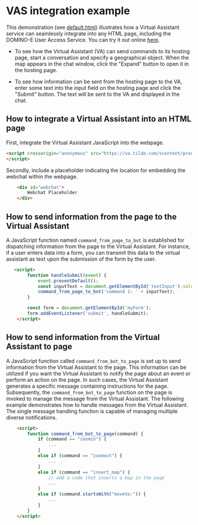 # VAS integration example

This demonstration (see [default.html](default.html)) illustrates how a Virtual Assistant service can seamlessly integrate into any HTML page, including the DOMINO-E User Access Service.
You can try it out online [here](https://va.tilde.com/scontent/prodk8sbotdomin0/media/staging/default.html). 

- To see how the Virtual Assistant (VA) can send commands to its hosting page, start a conversation and specify a geographical object. When the map appears in the chat window, click the "Expand" button to open it in the hosting page.

- To see how information can be sent from the hosting page to the VA, enter some text into the input field on the hosting page and click the "Submit" button. The text will be sent to the VA and displayed in the chat.

## How to integrate a Virtual Assistant into an HTML page
First, integrate the Virtual Assistant JavaScript into the webpage.
```html
<script crossorigin="anonymous" src="https://va.tilde.com/scontent/prodk8sbotdomin0/media/staging/webchat.js" defer>
</script>
```
Secondly, include a placeholder indicating the location for embedding the webchat within the webpage.
```html
    <div id="webchat">
        Webchat Placeholder
    </div>
```
## How to send information from the page to the Virtual Assistant
A JavaScript function named `command_from_page_to_bot` is established for dispatching information from the page to the Virtual Assistant. 
For instance, if a user enters data into a form, you can transmit this data to the virtual assistant as text upon the submission of the form by the user.
```html
   <script>
        function handleSubmit(event) {
            event.preventDefault();
            const inputText = document.getElementById('textInput').value;
            command_from_page_to_bot('command 1: ' + inputText);
        }

        const form = document.getElementById('myForm');
        form.addEventListener('submit', handleSubmit);
    </script>
```
## How to send information from the Virtual Assistant to page
A JavaScript function called `command_from_bot_to_page` is set up to send information from the Virtual Assistant to the page. This information can be utilized if you want the Virtual Assistant to notify the page about an event or perform an action on the page. In such cases, the Virtual Assistant generates a specific message containing instructions for the page. Subsequently, the `command_from_bot_to_page` function on the page is invoked to manage the message from the Virtual Assistant. The following example demonstrates how to handle messages from the Virtual Assistant. The single message handling function is capable of managing multiple diverse notifications.
```html
    <script>
        function command_from_bot_to_page(command) {
            if (command == "zoomin") {
                ...
            }
            else if (command == "zoomout") {
                ...
            }
            else if (command == "insert_map") {
                // add a code that inserts a map in the page
                ...
            }
            else if (command.startsWith("moveto:")) {
                ...
            }
        }
    </script>
```
